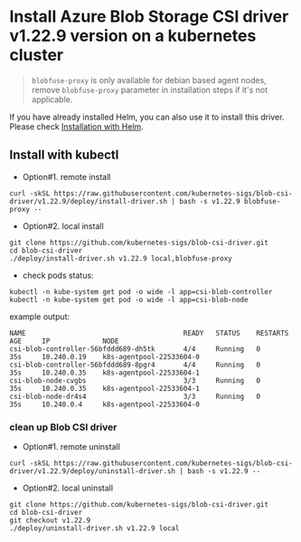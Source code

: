 # Install Azure Blob Storage CSI driver v1.22.9 version on a kubernetes cluster
> `blobfuse-proxy` is only available for debian based agent nodes, remove `blobfuse-proxy` parameter in installation steps if it's not applicable.
> 
If you have already installed Helm, you can also use it to install this driver. Please check [Installation with Helm](../charts/README.md).

## Install with kubectl
 - Option#1. remote install
```console
curl -skSL https://raw.githubusercontent.com/kubernetes-sigs/blob-csi-driver/v1.22.9/deploy/install-driver.sh | bash -s v1.22.9 blobfuse-proxy --
```

 - Option#2. local install
```console
git clone https://github.com/kubernetes-sigs/blob-csi-driver.git
cd blob-csi-driver
./deploy/install-driver.sh v1.22.9 local,blobfuse-proxy
```

- check pods status:
```console
kubectl -n kube-system get pod -o wide -l app=csi-blob-controller
kubectl -n kube-system get pod -o wide -l app=csi-blob-node
```

example output:

```console
NAME                                       READY   STATUS    RESTARTS   AGE     IP             NODE
csi-blob-controller-56bfddd689-dh5tk       4/4     Running   0          35s     10.240.0.19    k8s-agentpool-22533604-0
csi-blob-controller-56bfddd689-8pgr4       4/4     Running   0          35s     10.240.0.35    k8s-agentpool-22533604-1
csi-blob-node-cvgbs                        3/3     Running   0          35s     10.240.0.35    k8s-agentpool-22533604-1
csi-blob-node-dr4s4                        3/3     Running   0          35s     10.240.0.4     k8s-agentpool-22533604-0
```

### clean up Blob CSI driver
- Option#1. remote uninstall
```console
curl -skSL https://raw.githubusercontent.com/kubernetes-sigs/blob-csi-driver/v1.22.9/deploy/uninstall-driver.sh | bash -s v1.22.9 --
```

 - Option#2. local uninstall
```console
git clone https://github.com/kubernetes-sigs/blob-csi-driver.git
cd blob-csi-driver
git checkout v1.22.9
./deploy/uninstall-driver.sh v1.22.9 local
```
